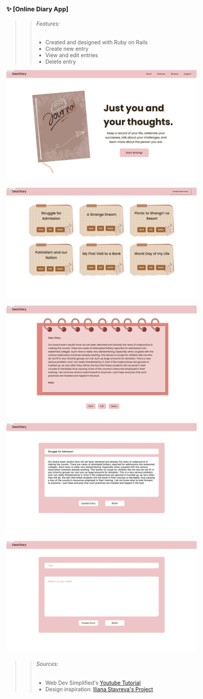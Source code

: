 ### ✨ [Online Diary App]

>> ###### Features:
>> - Created and designed with Ruby on Rails
>> - Create new entry
>> - View and edit entries
>> - Delete entry

![Start Page](app/assets/images/start-page.png)

![All Entries Page](app/assets/images/entries.png)

![Entry Page](app/assets/images/entry.png)

![Edit Entry Page](app/assets/images/edit.png)

![Create New Entry Page](app/assets/images/create.png)

>> ###### Sources:
>> - Web Dev Simplified's [Youtube Tutorial](https://www.youtube.com/watch?v=Y-GkMjUZsmM)
>> - Design inspiration: [Iliana Stavreva's Project](https://www.behance.net/gallery/85650953/TicTacToe-Mini-Game)
